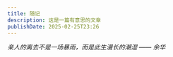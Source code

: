 ```yaml
---
title: 随记
description: 这是一篇有意思的文章
publishDate: 2025-02-25T23:26
---
```

*亲人的离去不是一场暴雨，而是此生漫长的潮湿* *—— 余华*
